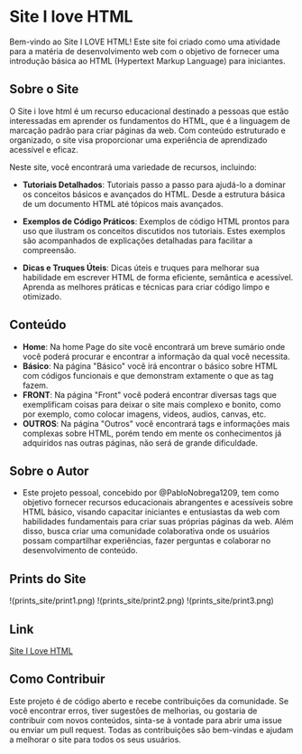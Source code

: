 # Site I love HTML

Bem-vindo ao Site I LOVE HTML! Este site foi criado como uma atividade para a matéria de desenvolvimento web com o objetivo de fornecer uma introdução básica ao HTML (Hypertext Markup Language) para iniciantes.

## Sobre o Site

O Site i love html é um recurso educacional destinado a pessoas que estão interessadas em aprender os fundamentos do HTML, que é a linguagem de marcação padrão para criar páginas da web.
Com conteúdo estruturado e organizado, o site visa proporcionar uma experiência de aprendizado acessível e eficaz.

Neste site, você encontrará uma variedade de recursos, incluindo:

- **Tutoriais Detalhados**: Tutoriais passo a passo para ajudá-lo a dominar os conceitos básicos e avançados do HTML. Desde a estrutura básica de um documento HTML até tópicos mais avançados.

- **Exemplos de Código Práticos**: Exemplos de código HTML prontos para uso que ilustram os conceitos discutidos nos tutoriais. Estes exemplos são acompanhados de explicações detalhadas para facilitar a compreensão.

- **Dicas e Truques Úteis**: Dicas úteis e truques para melhorar sua habilidade em escrever HTML de forma eficiente, semântica e acessível. Aprenda as melhores práticas e técnicas para criar código limpo e otimizado.

## Conteúdo

- **Home**: Na home Page do site você encontrará um breve sumário onde você poderá procurar e encontrar a informação da qual você necessita.
- **Básico**: Na página "Básico" você irá encontrar o básico sobre HTML com códigos funcionais e que demonstram extamente o que as tag fazem.
- **FRONT**: Na página "Front" você poderá encontrar diversas tags que exemplificam coisas para deixar o site mais complexo e bonito, como por exemplo, como colocar imagens, videos, audios, canvas, etc. 
- **OUTROS**: Na página "Outros" você encontrará tags e informações mais complexas sobre HTML, porém tendo em mente os conhecimentos já adquiridos nas outras páginas, não será de grande dificuldade.

## Sobre o Autor
- Este projeto pessoal, concebido por @PabloNobrega1209, tem como objetivo fornecer recursos educacionais abrangentes e acessíveis sobre HTML básico, visando capacitar iniciantes e entusiastas da web com habilidades fundamentais para criar suas próprias páginas da web. Além disso, busca criar uma comunidade colaborativa onde os usuários possam compartilhar experiências, fazer perguntas e colaborar no desenvolvimento de conteúdo.

## Prints do Site

!(prints_site/print1.png)
!(prints_site/print2.png)
!(prints_site/print3.png)

## Link

[Site I Love HTML](URL_do_Link)

## Como Contribuir

Este projeto é de código aberto e recebe contribuições da comunidade. Se você encontrar erros, tiver sugestões de melhorias, ou gostaria de contribuir com novos conteúdos, sinta-se à vontade para abrir uma issue ou enviar um pull request. Todas as contribuições são bem-vindas e ajudam a melhorar o site para todos os seus usuários.
